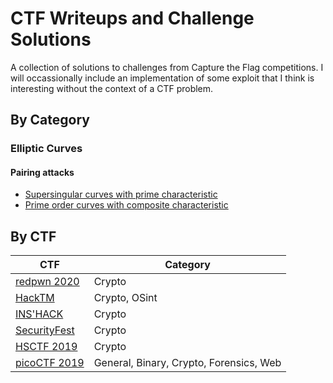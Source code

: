 # CTF Writeups and Challenge Solutions

A collection of solutions to challenges from Capture the Flag competitions. I will occassionally include an implementation of some exploit that I think is interesting without the context of a CTF problem.

## By Category

### Elliptic Curves

#### Pairing attacks
- [Supersingular curves with prime characteristic](/tools/mov.html)
- [Prime order curves with composite characteristic](/misc/superprime/)


## By CTF

| CTF  | Category |
| ------------- | ------------- |
| [redpwn 2020](/redpwn)  | Crypto |
| [HackTM](/HackTM)  | Crypto, OSint |
| [INS'HACK](/INS’HACK)  | Crypto |
| [SecurityFest](/SecurityFest)  | Crypto  |
| [HSCTF 2019](/hsctf-2019/)  | Crypto  |
| [picoCTF 2019](/picoCTF-2019)  | General, Binary, Crypto, Forensics, Web  |

